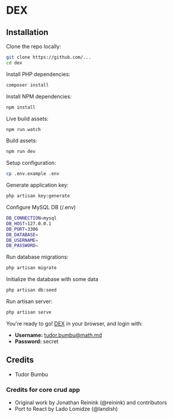 # DEX

## Installation

Clone the repo locally:

```sh
git clone https://github.com/...
cd dex
```

Install PHP dependencies:

```sh
composer install
```

Install NPM dependencies:

```sh
npm install
```

Live build assets:

```sh
npm run watch
```

Build assets:

```sh
npm run dev
```

Setup configuration:

```sh
cp .env.example .env
```

Generate application key:

```sh
php artisan key:generate
```

Configure MySQL DB (/.env)

```sh
DB_CONNECTION=mysql
DB_HOST=127.0.0.1
DB_PORT=3306
DB_DATABASE=
DB_USERNAME=
DB_PASSWORD= 
```

Run database migrations:

```sh
php artisan migrate
```

Initialize the database with some data

```sh
php artisan db:seed
```

Run artisan server:

```sh
php artisan serve
```

You're ready to go! [DEX](http://127.0.0.1:8000/) in your browser, and login with:

- **Username:** tudor.bumbu@math.md
- **Password:** secret


## Credits
- Tudor Bumbu

### Credits for core crud app

- Original work by Jonathan Reinink (@reinink) and contributors
- Port to React by Lado Lomidze (@landish)
